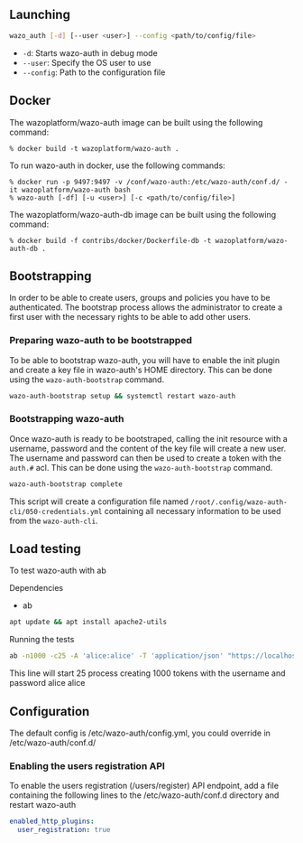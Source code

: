 ## Launching

```sh
wazo_auth [-d] [--user <user>] --config <path/to/config/file>
```

* `-d`: Starts wazo-auth in debug mode
* `--user`: Specify the OS user to use
* `--config`: Path to the configuration file


## Docker

The wazoplatform/wazo-auth image can be built using the following command:

    % docker build -t wazoplatform/wazo-auth .

To run wazo-auth in docker, use the following commands:

    % docker run -p 9497:9497 -v /conf/wazo-auth:/etc/wazo-auth/conf.d/ -it wazoplatform/wazo-auth bash
    % wazo-auth [-df] [-u <user>] [-c <path/to/config/file>]

The wazoplatform/wazo-auth-db image can be built using the following command:

    % docker build -f contribs/docker/Dockerfile-db -t wazoplatform/wazo-auth-db .

## Bootstrapping

In order to be able to create users, groups and policies you have to be authenticated. The bootstrap
process allows the administrator to create a first user with the necessary rights to be able to add
other users.


### Preparing wazo-auth to be bootstrapped

To be able to bootstrap wazo-auth, you will have to enable the init plugin and create a key file in
wazo-auth's HOME directory. This can be done using the `wazo-auth-bootstrap` command.

```sh
wazo-auth-bootstrap setup && systemctl restart wazo-auth
```


### Bootstrapping wazo-auth

Once wazo-auth is ready to be bootstraped, calling the init resource with a username, password and
the content of the key file will create a new user. The username and password can then be used to create
a token with the `auth.#` acl. This can be done using the `wazo-auth-bootstrap` command.

```sh
wazo-auth-bootstrap complete
```

This script will create a configuration file named `/root/.config/wazo-auth-cli/050-credentials.yml`
containing all necessary information to be used from the `wazo-auth-cli`.

## Load testing

To test wazo-auth with ab

Dependencies

* ab

```sh
apt update && apt install apache2-utils
```

Running the tests

```sh
ab -n1000 -c25 -A 'alice:alice' -T 'application/json' "https://localhost:9497/0.1/token"
```

This line will start 25 process creating 1000 tokens with the username and password alice alice


## Configuration

The default config is /etc/wazo-auth/config.yml, you could override in /etc/wazo-auth/conf.d/

### Enabling the users registration API

To enable the users registration (/users/register) API endpoint, add a file containing the following lines to the /etc/wazo-auth/conf.d directory and restart wazo-auth

```yaml
enabled_http_plugins:
  user_registration: true
```
